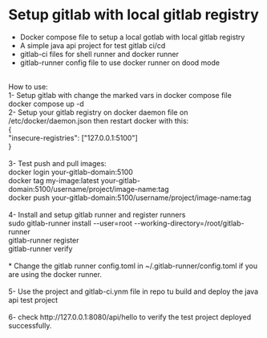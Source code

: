 # Setup gitlab with local gitlab registry<br />
- Docker compose file to setup a local gotlab with local gitlab registry<br />
- A simple java api project for test gitlab ci/cd<br />
- gitlab-ci files for shell runner and docker runner<br />
- gitlab-runner config file to use docker runner on dood mode<br />
<br />
How to use:<br />
1- Setup gitlab with change the marked vars in docker compose file<br />
docker compose up -d<br />
2- Setup your gitlab registry on docker daemon file on /etc/docker/daemon.json then restart docker with this:<br />
{<br />
  "insecure-registries": ["127.0.0.1:5100"]<br />
}<br />
<br />
3- Test push and pull images:<br />
docker login your-gitlab-domain:5100 <br />
docker tag my-image:latest your-gitlab-domain:5100/username/project/image-name:tag <br />
docker push your-gitlab-domain:5100/username/project/image-name:tag <br />
<br />
4- Install and setup gitlab runner and register runners<br />
sudo gitlab-runner install --user=root --working-directory=/root/gitlab-runner<br />
gitlab-runner register<br />
gitlab-runner verify<br />
<br />
* Change the gitlab runner config.toml in ~/.gitlab-runner/config.toml if you are using the docker runner.<br />
<br />
5- Use the project and gitlab-ci.ynm file in repo tu build and deploy the java api test project<br />
<br />
6- check http://127.0.0.1:8080/api/hello to verify the test project deployed successfully.<br />